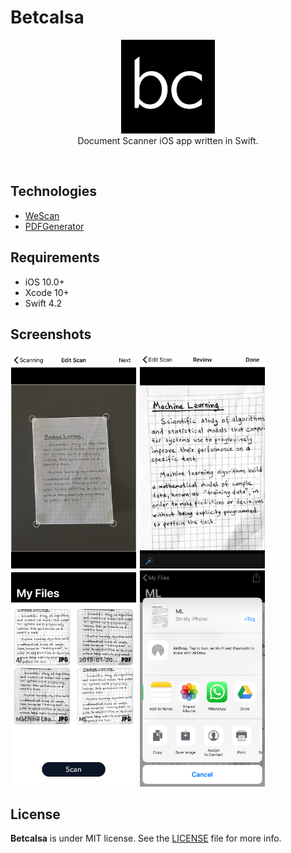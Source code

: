 # Betcalsa

<p align="center">
    <img width="150px" src="Assets/Logo.png">
    <br>
    Document Scanner iOS app written in Swift.
</p>

<br>

## Technologies
* [WeScan](https://github.com/WeTransfer/WeScan)
* [PDFGenerator](https://github.com/sgr-ksmt/PDFGenerator)

## Requirements
- iOS 10.0+
- Xcode 10+
- Swift 4.2

## Screenshots

<p align="left">
    <img width="200px" hspace="1" src="Assets/1.jpg">
    <img width="200px" hspace="1" src="Assets/2.jpg">
    <img width="200px" hspace="1" src="Assets/4.jpg">
    <img width="200px" hspace="1" src="Assets/5.jpeg">
</p>

## License

**Betcalsa** is under MIT license. See the [LICENSE](LICENSE) file for more info.